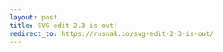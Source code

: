 ```yaml
---
layout: post
title: SVG-edit 2.3 is out!
redirect_to: https://rusnak.io/svg-edit-2-3-is-out/
---
```


